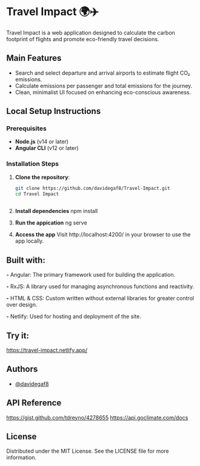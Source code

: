 
# Travel Impact 🌍✈️

Travel Impact is a web application designed to calculate the carbon footprint of flights and promote eco-friendly travel decisions.

## Main Features

- Search and select departure and arrival airports to estimate flight CO₂ emissions.
- Calculate emissions per passenger and total emissions for the journey.
- Clean, minimalist UI focused on enhancing eco-conscious awareness.

## Local Setup Instructions

### Prerequisites
- **Node.js** (v14 or later)
- **Angular CLI** (v12 or later)

### Installation Steps

1. **Clone the repository**:
   ```bash
   git clone https://github.com/davidegaf8/Travel-Impact.git
   cd Travel Impact
 
2. **Install dependencies**
    npm install

3. **Run the appication**
    ng serve

4. **Access the app**
   Visit http://localhost:4200/ in your browser to use the app locally.

## Built with:

**-** Angular: The primary framework used for building the application.

**-** RxJS: A library used for managing asynchronous functions and reactivity.

**-** HTML & CSS: Custom written without external libraries for greater control over design.

**-** Netlify: Used for hosting and deployment of the site.



## Try it:

https://travel-impact.netlify.app/


## Authors

- [@davidegaf8](https://github.com/davidegaf8)


## API Reference

 https://gist.github.com/tdreyno/4278655
 https://api.goclimate.com/docs
## License

Distributed under the MIT License. See the LICENSE file for more information.

